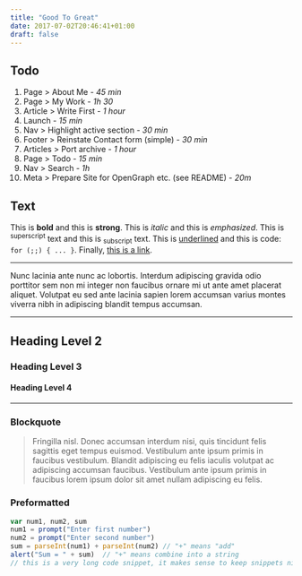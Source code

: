 ```yaml
---
title: "Good To Great"
date: 2017-07-02T20:46:41+01:00
draft: false
---
```

## Todo

1. Page > About Me - *45 min*
1. Page > My Work - *1h 30*
1. Article > Write First - *1 hour*
1. Launch - *15 min*
1. Nav > Highlight active section - *30 min*
1. Footer > Reinstate Contact form (simple) - *30 min*
1. Articles > Port archive - *1 hour*
1. Page > Todo - *15 min*
1. Nav > Search - *1h*
1. Meta > Prepare Site for OpenGraph etc. (see README) - *20m*

<h2>Text</h2>
<p>This is <b>bold</b> and this is <strong>strong</strong>. This is <i>italic</i> and this is <em>emphasized</em>.
This is <sup>superscript</sup> text and this is <sub>subscript</sub> text.
This is <u>underlined</u> and this is code: <code>for (;;) { ... }</code>. Finally, <a href="#">this is a link</a>.</p>
<hr />
<p>Nunc lacinia ante nunc ac lobortis. Interdum adipiscing gravida odio porttitor sem non mi integer non faucibus ornare mi ut ante amet placerat aliquet. Volutpat eu sed ante lacinia sapien lorem accumsan varius montes viverra nibh in adipiscing blandit tempus accumsan.</p>
<hr />
<h2>Heading Level 2</h2>
<h3>Heading Level 3</h3>
<h4>Heading Level 4</h4>
<hr />
<h3>Blockquote</h3>
<blockquote>Fringilla nisl. Donec accumsan interdum nisi, quis tincidunt felis sagittis eget tempus euismod. Vestibulum ante ipsum primis in faucibus vestibulum. Blandit adipiscing eu felis iaculis volutpat ac adipiscing accumsan faucibus. Vestibulum ante ipsum primis in faucibus lorem ipsum dolor sit amet nullam adipiscing eu felis.</blockquote>
<h3>Preformatted</h3>

```javascript
var num1, num2, sum
num1 = prompt("Enter first number")
num2 = prompt("Enter second number")
sum = parseInt(num1) + parseInt(num2) // "+" means "add"
alert("Sum = " + sum)  // "+" means combine into a string
// this is a very long code snippet, it makes sense to keep snippets nice and short when writing examples, but I want to test my rendering
```
